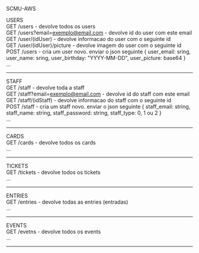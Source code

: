 SCMU-AWS

USERS\
GET /users - devolve todos os users\
GET /users?email=exemplo@email.com - devolve id do user com este email\
GET /user/(idUser) - devolve informacao do user com o seguinte id\
GET /user/(idUser)/picture - devolve imagem do user com o seguinte id\
POST /users - cria um user novo. enviar o json seguinte { user_email: sring, user_name: sring, user_birthday: "YYYY-MM-DD", user_picture: base64 }\
...

-------------------------------------------------

STAFF\
GET /staff - devolve toda a staff\
GET /staff?email=exemplo@email.com - devolve id do staff com este email\
GET /staff/(idStaff) - devolve informacao do staff com o seguinte id\
POST /staff - cria um staff novo. enviar o json seguinte { staff_email: string, staff_name: string, staff_password: string, staff_type: 0, 1 ou 2 }\
...

-------------------------------------------------

CARDS\
GET /cards - devolve todos os cards\
...

-------------------------------------------------

TICKETS\
GET /tickets - devolve todos os tickets\
...

-------------------------------------------------

ENTRIES\
GET /entries - devolve todas as entries (entradas)\
...

-------------------------------------------------

EVENTS\
GET /evetns - devolve todos os events\
...

-------------------------------------------------